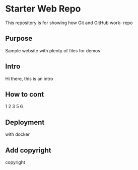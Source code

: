 # Starter Web Repo

This repository is for showing how Git and GitHub work- repo

## Purpose

Sample website with plenty of files for demos

## Intro

Hi there, this is an intro

## How to cont

1 2 3 5 6

## Deployment
with docker

## Add copyright
copyright
